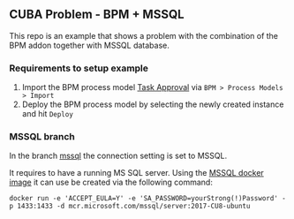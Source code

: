 ## CUBA Problem - BPM + MSSQL

This repo is an example that shows a problem with the combination of the BPM addon together with MSSQL database.

### Requirements to setup example

1. Import the BPM process model [Task Approval](https://github.com/mariodavid/cuba-problem-bpm-mssql/blob/master/bpm-process-models/Task%20Approval.json) via `BPM > Process Models > Import`
2. Deploy the BPM process model by selecting the newly created instance and hit `Deploy`



### MSSQL branch

In the branch [mssql](https://github.com/mariodavid/cuba-problem-bpm-mssql/tree/mssql) the connection setting is set to
MSSQL.

It requires to have a running MS SQL server. Using the [MSSQL docker image](https://hub.docker.com/_/microsoft-mssql-server) 
it can use be created via the following command:

`docker run -e 'ACCEPT_EULA=Y' -e 'SA_PASSWORD=yourStrong(!)Password' -p 1433:1433 -d mcr.microsoft.com/mssql/server:2017-CU8-ubuntu`


